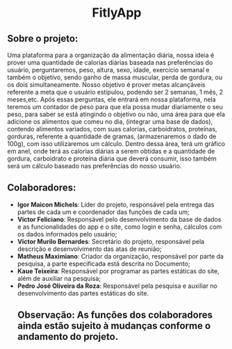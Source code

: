 <h1 align="center">FitlyApp</h1>

## Sobre o projeto: 

Uma plataforma para a organização da alimentação diária, nossa ideia é prover uma quantidade de calorias diárias baseada nas preferências do usuário, perguntaremos, peso, altura, sexo, idade, exercício semanal e também o objetivo, sendo ganho de massa muscular, perda de gordura, ou os dois simultaneamente. Nosso objetivo é prover metas alcançáveis referente a meta que o usuário estipulou, podendo ser 2 semanas, 1 mês, 2 meses,etc.
Após essas perguntas, ele entrará em nossa plataforma, nela teremos um contador de peso para que ela possa mudar diariamente o seu peso, para saber se está atingindo o objetivo ou não, uma área para que ela adicione os alimentos que comeu no dia, (integrar uma base de dados), contendo alimentos variados, com suas calorias, carboidratos, proteínas, gorduras, referente a quantidade de gramas, (armazenaremos o dado de 100g), com isso utilizaremos um cálculo. Dentro dessa área, terá um gráfico em anel, onde terá as calorias diárias a serem obtidas e a quantidade de gordura, carboidrato e proteína diária que deverá consumir, isso também será um cálculo baseado nas preferências do nosso usuário.

## Colaboradores: 

- **Igor Maicon Michels**: Líder do projeto, responsável pela entrega das partes de cada um e coordenador das funções de cada um;
- **Victor Feliciano**: Responsável pelo desenvolvimento da base de dados e as funcionalidades do app e o site, como login e senha, cálculos com os dados informados pelo usuário;
-  **Victor Murilo Bernardes**: Secretário do projeto, responsável pela descrição e desenvolvimento das atas de reunião;
-  **Matheus Maximiano**: Criador da organização, responsável por parte da pesquisa, a parte especificada está descrita no Documento;
-  **Kaue Teixeira**: Responsável por programar as partes estáticas do site, além de auxiliar na pesquisa;
-  **Pedro José Oliveira da Roza**: Responsável pela pesquisa e auxiliar no desenvolvimento das partes estáticas do site.
   ## Observação: As funções dos colaboradores ainda estão sujeito à mudanças conforme o andamento do projeto. 
